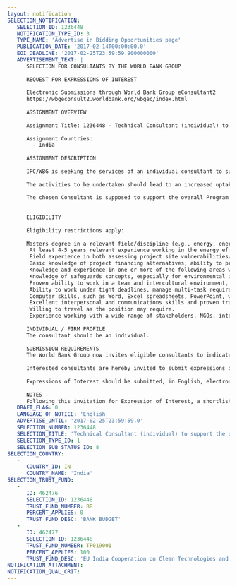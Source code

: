 ```yaml
---
layout: notification
SELECTION_NOTIFICATION: 
   SELECTION_ID: 1236448
   NOTIFICATION_TYPE_ID: 3
   TYPE_NAME: 'Advertise in Bidding Opportunities page'
   PUBLICATION_DATE: '2017-02-14T00:00:00.0'
   EOI_DEADLINE: '2017-02-25T23:59:59.900000000'
   ADVERTISEMENT_TEXT: |
      SELECTION FOR CONSULTANTS BY THE WORLD BANK GROUP
      
      REQUEST FOR EXPRESSIONS OF INTEREST
      
      Electronic Submissions through World Bank Group eConsultant2
      https://wbgeconsult2.worldbank.org/wbgec/index.html
      
      ASSIGNMENT OVERVIEW
      
      Assignment Title: 1236448 - Technical Consultant (individual) to support the on-going SME Energy Efficiency Finance Project under Eco-Cities India Program
      
      Assignment Countries:
        - India
      
      ASSIGNMENT DESCRIPTION
      
      IFC/WBG is seeking the services of an individual consultant to support the activities of the SME EE Finance component activities and deliverable, under its EcoCities Program.
      
      The activities to be undertaken should lead to an increased uptake of SME EE financial product(s) being developed for/by partner financial institutions; resulting in an increased number of EE loans being disbursed.
      
      The chosen Consultant is supposed to support the overall Program and help coordinate these activities, by providing his/her technical inputs and experience.
      
      
      ELIGIBILITY
      
      Eligibility restrictions apply:
      
      Masters degree in a relevant field/discipline (e.g., energy, energy and environment, environmental management, environment engineering, economics/Finance) and a minimum 5 years of relevant professional experience;
       At least 4-5 years relevant experience working in the energy efficiency sector;
       Field experience in both assessing project site vulnerabilities/risks, as well as supervising/ inspecting/monitoring Technical Energy Audits during implementation to mitigate and monitor environmental impacts, would be a strong advantage.
       Basic knowledge of project financing alternatives; ability to provide inputs to develop solutions to financing in the environment sector.
       Knowledge and experience in one or more of the following areas would be an advantage but not required: SME Financing, environmental sector policy, or integrated development planning, in various sectors; capacity assessment and institutional strengthening.
       Knowledge of safeguards concepts, especially for environmental impacts, and willingness to master their application.
       Proven ability to work in a team and intercultural environment, with minimal supervision;
       Ability to work under tight deadlines, manage multi-task requirements and a high degree of pro-activity and initiative. Strong research and analytical skills with demonstrated ability to deliver high caliber analytical work will be a distinct advantage.
       Computer skills, such as Word, Excel spreadsheets, PowerPoint, web-based research, Microsoft Outlook, etc.
       Excellent interpersonal and communications skills and proven track record of effective communication, including on difficult issues, and build strong partnerships with clients and colleagues
       Willing to travel as the position may require.
       Experience working with a wide range of stakeholders, NGOs, international organizations, development partners and/or with the government in India will be an advantage;
      
      INDIVIDUAL / FIRM PROFILE
      The consultant should be an individual. 
      
      SUBMISSION REQUIREMENTS
      The World Bank Group now invites eligible consultants to indicate their interest in providing the services.  Interested consultants must provide information indicating that they are qualified to perform the services (brochures, description of similar assignments, experience in similar conditions, availability of appropriate skills among staff, etc.).  Please note that the total size of all attachments should be less than 5MB.  
      
      Interested consultants are hereby invited to submit expressions of interest.
      
      Expressions of Interest should be submitted, in English, electronically through World Bank Group eConsultant2 (https://wbgeconsult2.worldbank.org/wbgec/index.html)
      
      NOTES
      Following this invitation for Expression of Interest, a shortlist of qualified firms will be formally invited to submit proposals.  Shortlisting and selection will be subject to the availability of funding.
   DRAFT_FLAG: 0
   LANGUAGE_OF_NOTICE: 'English'
   ADVERTISE_UNTIL: '2017-02-25T23:59:59.0'
   SELECTION_NUMBER: 1236448
   SELECTION_TITLE: 'Technical Consultant (individual) to support the on-going SME Energy Efficiency Finance Project under Eco-Cities India Program'
   SELECTION_TYPE_ID: 1
   SELECTION_SUB_STATUS_ID: 8
SELECTION_COUNTRY: 
   - 
      COUNTRY_ID: IN
      COUNTRY_NAME: 'India'
SELECTION_TRUST_FUND: 
   - 
      ID: 462476
      SELECTION_ID: 1236448
      TRUST_FUND_NUMBER: BB
      PERCENT_APPLIES: 0
      TRUST_FUND_DESC: 'BANK BUDGET'
   - 
      ID: 462477
      SELECTION_ID: 1236448
      TRUST_FUND_NUMBER: TF019001
      PERCENT_APPLIES: 100
      TRUST_FUND_DESC: 'EU India Cooperation on Clean Technologies and Energy Effeciencies for Eco-Cities Trust Fund'
NOTIFICATION_ATTACHMENT: 
NOTIFICATION_QUAL_CRIT: 
---
```

